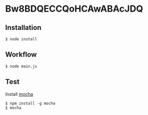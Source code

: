 # Bw8BDQECCQoHCAwABAcJDQ

## Installation

   ```
   $ node install
   ```

## Workflow

   ```
   $ node main.js
   ```

## Test
  Install [mocha](https://github.com/mochajs/mocha)

   ```
   $ npm install -g mocha
   $ mocha
   ```

